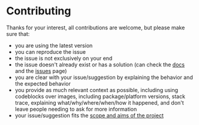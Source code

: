 <!-- omit in toc -->
# Contributing

Thanks for your interest, all contributions are welcome, but please make sure that:

- you are using the latest version
- you can reproduce the issue
- the issue is not exclusively on your end
- the issue doesn't already exist or has a solution (can check the [docs](./docs) and the [issues](https://github.com/serhankileci/glacier.js/issues) page)
- you are clear with your issue/suggestion by explaining the behavior and the expected behavior
- you provide as much relevant context as possible, including using codeblocks over images, including package/platform versions, stack trace, explaining what/why/where/when/how it happened, and don't leave people needing to ask for more information
- your issue/suggestion fits the [scope and aims of the project](./README.md#Scope+and+Aims)
